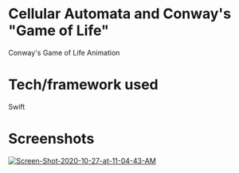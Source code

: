 # Cellular Automata and Conway's "Game of Life"

 
Conway's Game of Life Animation 

# Tech/framework used 

Swift 


# Screenshots
<a href="https://ibb.co/4Y8ZQzX"><img src="https://i.ibb.co/F05bP2y/Screen-Shot-2020-10-27-at-11-04-43-AM.png" alt="Screen-Shot-2020-10-27-at-11-04-43-AM" border="0"></a>
